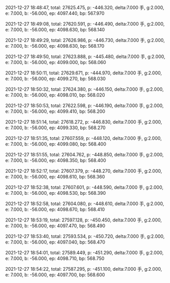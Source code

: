 2021-12-27 18:48:47, total: 27625.475, p: -446.320, delta:7.000 手, g:2.000, e: 7.000, b: -56.000, ep: 4097.440, bp: 567.970

2021-12-27 18:49:08, total: 27620.591, p: -446.490, delta:7.000 手, g:2.000, e: 7.000, b: -56.000, ep: 4098.630, bp: 568.140

2021-12-27 18:49:29, total: 27626.986, p: -446.730, delta:7.000 手, g:2.000, e: 7.000, b: -56.000, ep: 4098.630, bp: 568.170

2021-12-27 18:49:50, total: 27623.888, p: -445.480, delta:7.000 手, g:2.000, e: 7.000, b: -56.000, ep: 4099.000, bp: 568.060

2021-12-27 18:50:11, total: 27629.671, p: -444.970, delta:7.000 手, g:2.000, e: 7.000, b: -56.000, ep: 4099.270, bp: 568.030

2021-12-27 18:50:32, total: 27624.380, p: -446.150, delta:7.000 手, g:2.000, e: 7.000, b: -56.000, ep: 4098.010, bp: 568.020

2021-12-27 18:50:53, total: 27622.598, p: -446.190, delta:7.000 手, g:2.000, e: 7.000, b: -56.000, ep: 4099.410, bp: 568.200

2021-12-27 18:51:14, total: 27618.272, p: -446.830, delta:7.000 手, g:2.000, e: 7.000, b: -56.000, ep: 4099.330, bp: 568.270

2021-12-27 18:51:35, total: 27607.559, p: -448.120, delta:7.000 手, g:2.000, e: 7.000, b: -56.000, ep: 4099.080, bp: 568.400

2021-12-27 18:51:55, total: 27604.762, p: -448.850, delta:7.000 手, g:2.000, e: 7.000, b: -56.000, ep: 4098.350, bp: 568.400

2021-12-27 18:52:17, total: 27607.379, p: -448.270, delta:7.000 手, g:2.000, e: 7.000, b: -56.000, ep: 4098.610, bp: 568.360

2021-12-27 18:52:38, total: 27607.601, p: -448.590, delta:7.000 手, g:2.000, e: 7.000, b: -56.000, ep: 4098.530, bp: 568.390

2021-12-27 18:52:58, total: 27604.080, p: -448.610, delta:7.000 手, g:2.000, e: 7.000, b: -56.000, ep: 4098.670, bp: 568.410

2021-12-27 18:53:19, total: 27597.128, p: -450.450, delta:7.000 手, g:2.000, e: 7.000, b: -56.000, ep: 4097.470, bp: 568.490

2021-12-27 18:53:40, total: 27593.534, p: -450.720, delta:7.000 手, g:2.000, e: 7.000, b: -56.000, ep: 4097.040, bp: 568.470

2021-12-27 18:54:01, total: 27589.449, p: -451.290, delta:7.000 手, g:2.000, e: 7.000, b: -56.000, ep: 4098.710, bp: 568.750

2021-12-27 18:54:22, total: 27587.295, p: -451.100, delta:7.000 手, g:2.000, e: 7.000, b: -56.000, ep: 4097.700, bp: 568.600
